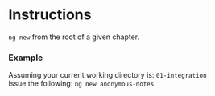 # Instructions

`ng new` from the root of a given chapter.

### Example

Assuming your current working directory is: `01-integration`  
Issue the following: `ng new anonymous-notes`

